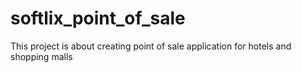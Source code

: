 # softlix_point_of_sale
This project is about creating point of sale application for hotels and shopping malls
